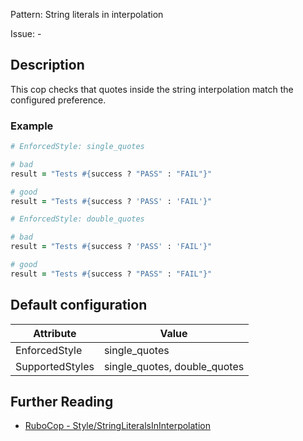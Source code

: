 Pattern: String literals in interpolation

Issue: -

## Description

This cop checks that quotes inside the string interpolation
match the configured preference.

### Example

```ruby
# EnforcedStyle: single_quotes

# bad
result = "Tests #{success ? "PASS" : "FAIL"}"

# good
result = "Tests #{success ? 'PASS' : 'FAIL'}"
```
```ruby
# EnforcedStyle: double_quotes

# bad
result = "Tests #{success ? 'PASS' : 'FAIL'}"

# good
result = "Tests #{success ? "PASS" : "FAIL"}"
```

## Default configuration

Attribute | Value
--- | ---
EnforcedStyle | single_quotes
SupportedStyles | single_quotes, double_quotes

## Further Reading

* [RuboCop - Style/StringLiteralsInInterpolation](https://rubocop.readthedocs.io/en/latest/cops_style/#stylestringliteralsininterpolation)
